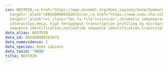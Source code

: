 ```yaml
---
csv: NOSTRIN,<a href="https://www.ensembl.org/Homo_sapiens/Gene/Summary?db=core;g=ENSG00000163072"
  target="_blank">ENSG00000163072</a>,<a href="https://www.ncbi.nlm.nih.gov/pubmed/17216044"
  target="_blank"><i class="fas fa-file"></i></a>",chromatin immunoprecipitation assay,direct
  interaction,HeLa, high throughput transcription profiling by microarray,nucleotide
  sequence identification,nucleotide sequence identification,transcriptional regulation,
data_alias: NOSTRIN
data_id: ENSG00000163072
data_numevidence: 1
data_species: Homo sapiens
data_taxid: '9606'
title: NOSTRIN
---
```

